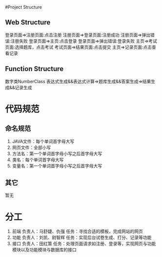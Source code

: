 #Project Structure

## Web Structure
登录页面=>注册页面:点击注册
注册页面=>登录页面:注册成功
注册页面=>弹出错误:注册失败
登录页面=>主页:点击登录
登录页面=>弹出错误:登录失败
主页=>考试页面:选择题库，点击考试
考试页面=>结果页面:点击提交
主页=>记录页面:点击查看记录

## Function Structure
数字类NumberClass
表达式生成&&表达式计算=>题库生成&&答案生成=>结果生成&&记录生成

# 代码规范

## 命名规范
1. JAVA文件：每个单词首字母大写
2. 网页文件：全部小写
3. 方法名：第一个单词首字母小写之后首字母大写
4. 类名：每个单词首字母大写
5. 变量名：第一个单词首字母小写之后首字母大写

## 其它
暂无

# 分工
1. 前端
负责人：马舒婕、仇强
任务：寻找合适的模板，完成网站的网页
2. 功能
负责人：刘凯、尉智辉
任务：实现后台试卷生成、打分、记录等功能
3. 接口
负责人：田红策
任务：处理页面请求如注册、登录等，实现网页与功能模块以及功能模块与数据库的接口
